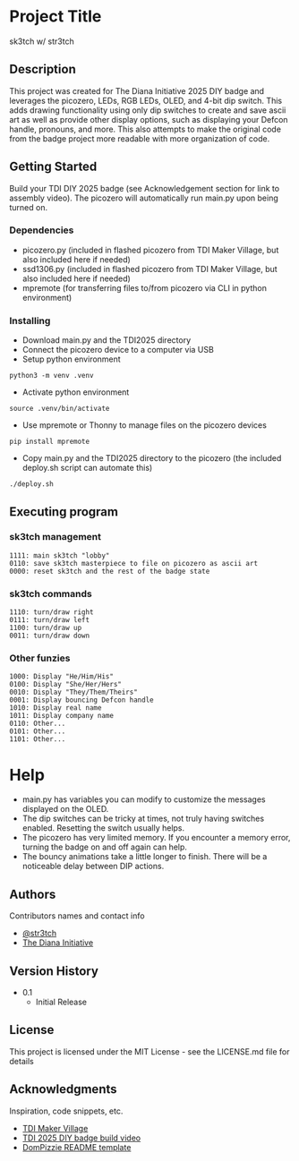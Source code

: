 # Project Title

sk3tch w/ str3tch

## Description

This project was created for The Diana Initiative 2025 DIY badge and leverages the picozero, LEDs, RGB LEDs, OLED, and 4-bit dip switch.  This adds drawing functionality using only dip switches to create and save ascii art as well as provide other display options, such as displaying your Defcon handle, pronouns, and more.  This also attempts to make the original code from the badge project more readable with more organization of code.

## Getting Started

Build your TDI DIY 2025 badge (see Acknowledgement section for link to assembly video).  The picozero will automatically run main.py upon being turned on.

### Dependencies

* picozero.py (included in flashed picozero from TDI Maker Village, but also included here if needed)
* ssd1306.py (included in flashed picozero from TDI Maker Village, but also included here if needed)
* mpremote (for transferring files to/from picozero via CLI in python environment)

### Installing

* Download main.py and the TDI2025 directory
* Connect the picozero device to a computer via USB
* Setup python environment
```
python3 -m venv .venv
```
* Activate python environment
```
source .venv/bin/activate
```
* Use mpremote or Thonny to manage files on the picozero devices
```
pip install mpremote
```
* Copy main.py and the TDI2025 directory to the picozero (the included deploy.sh script can automate this)
```
./deploy.sh
```

## Executing program

### sk3tch management
```
1111: main sk3tch "lobby"
0110: save sk3tch masterpiece to file on picozero as ascii art
0000: reset sk3tch and the rest of the badge state
```

### sk3tch commands
```
1110: turn/draw right
0111: turn/draw left
1100: turn/draw up
0011: turn/draw down
```

### Other funzies
```
1000: Display "He/Him/His"
0100: Display "She/Her/Hers"
0010: Display "They/Them/Theirs"
0001: Display bouncing Defcon handle
1010: Display real name
1011: Display company name
0110: Other...
0101: Other...
1101: Other...
```

# Help
* main.py has variables you can modify to customize the messages displayed on the OLED.
* The dip switches can be tricky at times, not truly having switches enabled.  Resetting the switch usually helps.
* The picozero has very limited memory.  If you encounter a memory error, turning the badge on and off again can help.
* The bouncy animations take a little longer to finish.  There will be a noticeable delay between DIP actions.

## Authors

Contributors names and contact info

* [@str3tch](https://www.linkedin.com/in/jeromy-leugers-a747b96/)
* [The Diana Initiative](https://www.dianainitiative.org/)

## Version History

* 0.1
    * Initial Release

## License

This project is licensed under the MIT License - see the LICENSE.md file for details

## Acknowledgments

Inspiration, code snippets, etc.
* [TDI Maker Village](https://sites.google.com/dianainitiative.org/makersvillage/home)
* [TDI 2025 DIY badge build video](https://www.youtube.com/watch?v=jirdqZoKM7A)
* [DomPizzie README template](https://gist.github.com/DomPizzie/7a5ff55ffa9081f2de27c315f5018afc)
